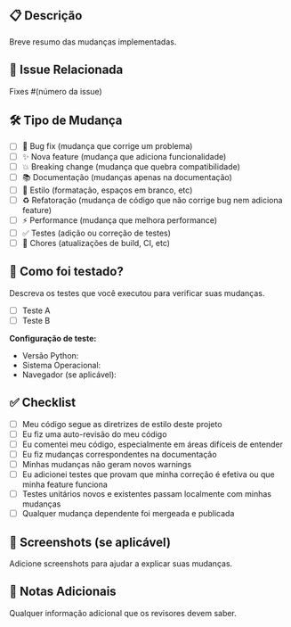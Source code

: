 ## 📋 Descrição
Breve resumo das mudanças implementadas.

## 🔗 Issue Relacionada
Fixes #(número da issue)

## 🛠️ Tipo de Mudança
- [ ] 🐛 Bug fix (mudança que corrige um problema)
- [ ] ✨ Nova feature (mudança que adiciona funcionalidade)
- [ ] 💥 Breaking change (mudança que quebra compatibilidade)
- [ ] 📚 Documentação (mudanças apenas na documentação)
- [ ] 🎨 Estilo (formatação, espaços em branco, etc)
- [ ] ♻️ Refatoração (mudança de código que não corrige bug nem adiciona feature)
- [ ] ⚡ Performance (mudança que melhora performance)
- [ ] ✅ Testes (adição ou correção de testes)
- [ ] 🔧 Chores (atualizações de build, CI, etc)

## 🧪 Como foi testado?
Descreva os testes que você executou para verificar suas mudanças.

- [ ] Teste A
- [ ] Teste B

**Configuração de teste:**
* Versão Python:
* Sistema Operacional:
* Navegador (se aplicável):

## ✅ Checklist
- [ ] Meu código segue as diretrizes de estilo deste projeto
- [ ] Eu fiz uma auto-revisão do meu código
- [ ] Eu comentei meu código, especialmente em áreas difíceis de entender
- [ ] Eu fiz mudanças correspondentes na documentação
- [ ] Minhas mudanças não geram novos warnings
- [ ] Eu adicionei testes que provam que minha correção é efetiva ou que minha feature funciona
- [ ] Testes unitários novos e existentes passam localmente com minhas mudanças
- [ ] Qualquer mudança dependente foi mergeada e publicada

## 📸 Screenshots (se aplicável)
Adicione screenshots para ajudar a explicar suas mudanças.

## 📝 Notas Adicionais
Qualquer informação adicional que os revisores devem saber.
